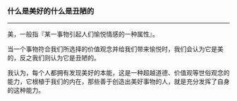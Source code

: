 ### 什么是美好的什么是丑陋的

---

美，一般指『某一事物引起人们愉悦情感的一种属性』。

当一个事物符合我们所选择的价值观念并给我们带来愉悦时，我们会认为它是美的，反之我们则认为它是丑陋的。



我认为，每个人都拥有发现美好的本能，这是一种超越道德、价值观等世俗观念的能力，它根植于我们的内在，那些善于创造出美好事物的人，就是充分发挥了自身的这种能力。

